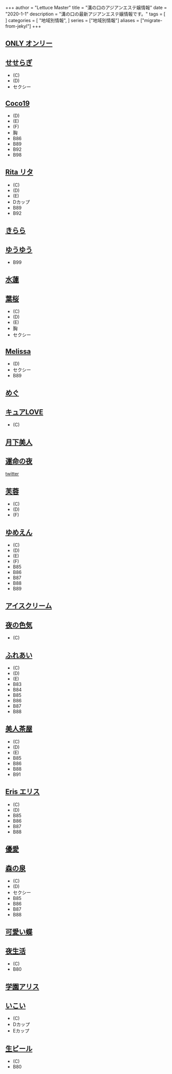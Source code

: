 +++
author = "Lettuce Master"
title = "溝の口のアジアンエステ嬢情報"
date = "2020-1-1"
description = "溝の口の最新アジアンエステ嬢情報です。"
tags = [
]
categories = [
    "地域別情報",
]
series = ["地域別情報"]
aliases = ["migrate-from-jekyl"]
+++

## [ONLY オンリー](http://only.agomaj.com/)
## [せせらぎ](https://www.seseragi.work/)
- (C)
- (D)
- セクシー
## [Coco19](http://coco19.rankuens.com/)
- (D)
- (E)
- (F)
- 胸
- B86
- B89
- B92
- B98
## [Rita リタ](http://koukoku.xyz/rita/)
- (C)
- (D)
- (E)
- Dカップ
- B89
- B92
## [きらら](http://kirara.est-u.com/)
## [ゆうゆう](http://yuuyuu.est-u.com/)
- B99
## [水蓮](http://yissin.work/)
## [葉桜](http://m-sakura.work/)
- (C)
- (D)
- (E)
- 胸
- セクシー
## [Melissa](http://melissa.estheya.com/)
- (D)
- セクシー
- B89
## [めぐ](http://ayiyu.work/)
## [キュアLOVE](http://relaxaroma-es.com/)
- (C)
## [月下美人](http://www.o-jp.com/hurawa/)
## [運命の夜](http://mirai.n-fg.com/)
[twitter](ttps://twitter.com/happykinshich)
## [芙蓉](http://kourakusyo-est.tokyo/)
- (C)
- (D)
- (F)
## [ゆめえん](http://yume-en.xyz/)
- (C)
- (D)
- (E)
- (F)
- B85
- B86
- B87
- B88
- B89
## [アイスクリーム](http://salon-est.com/)
## [夜の色気](http://est-msg.com/)
- (C)
## [ふれあい](http://fureai.xyz.mn/)
- (C)
- (D)
- (E)
- B83
- B84
- B85
- B86
- B87
- B88
## [美人茶屋](http://www.bijinchaya.mensest.com/)
- (C)
- (D)
- (E)
- B85
- B86
- B88
- B91
## [Eris エリス](http://www.eris.estheshop.com/)
- (C)
- (D)
- B85
- B86
- B87
- B88
## [優愛](http://sentai-esthe.net/)
## [森の泉](http://www.es-morinoizumi.com/)
- (C)
- (D)
- セクシー
- B85
- B86
- B87
- B88
## [可愛い蝶](http://es-healing.com/)
## [夜生活](http://esthe-ms.com/)
- (C)
- B80
## [学園アリス](http://ms-arm.com/)
## [いこい](http://ikoi.jpest.net/)
- (C)
- Dカップ
- Eカップ
## [生ビール](http://es-aroma.com/)
- (C)
- B80
